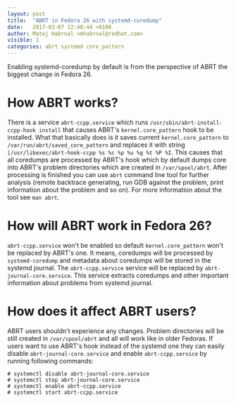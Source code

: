 ```yaml
---
layout: post
title:  "ABRT in Fedora 26 with systemd-coredump"
date:   2017-03-07 12:48:44 +0100
author: Matej Habrnal <mhabrnal@redhat.com>
visible: 1
categories: abrt systemd core_pattern
---
```

Enabling systemd-coredump by default is from the perspective of ABRT the
biggest change in Fedora 26.

# How ABRT works?
There is a service `abrt-ccpp.service` which runs
`/usr/sbin/abrt-install-ccpp-hook install` that causes ABRT's
`kernel.core_pattern` hook to be installed. What that basically does
is it saves current `kernel.core_pattern` to `/var/run/abrt/saved_core_pattern`
and replaces it with string `|/usr/libexec/abrt-hook-ccpp %s %c %p %u %g %t %P %I`.
This causes that all coredumps are processed by ABRT's hook
which by default dumps core into ABRT's problem directories which are created
in `/var/spool/abrt`. After processing is finished you can use `abrt` command line
tool for further analysis (remote backtrace generating, run GDB against the
problem, print information about the problem and so on). For more information
about the tool see `man abrt`.

# How will ABRT work in Fedora 26?
`abrt-ccpp.service` won't be enabled so default `kernel.core_pattern` won't be
replaced by ABRT's one.
It means, coredumps will be processed by `systemd-coredump` and metadata about
coredumps will be stored in the systemd journal. The `abrt-ccpp.service` service
will be replaced by `abrt-journal-core.service`. This service extracts coredumps
and other important information about problems from systemd journal.

# How does it affect ABRT users?
ABRT users shouldn't experience any changes. Problem directories will be still
created in `/var/spool/abrt` and all will work like in older Fedoras.
If users want to use ABRT's hook instead of the systemd one they can easily
disable `abrt-journal-core.service` and enable `abrt-ccpp.service` by running
following commands:

```
# systemctl disable abrt-journal-core.service
# systemctl stop abrt-journal-core.service
# systemctl enable abrt-ccpp.service
# systemctl start abrt-ccpp.service
```
